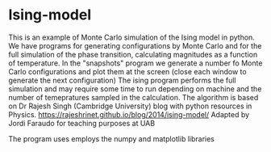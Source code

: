 # Ising-model
This is an example of Monte Carlo simulation of the Ising model in python.
We have programs for generating configurations by Monte Carlo and for the full simulation of the phase transition, calculating magnitudes as a function of temperature.
In the "snapshots" program we generate a number fo Monte Carlo configurations and plot them at the screen (close each window to generate the next configuration)
The ising program performs the full simulation and may require some time to run depending on machine and the number of temepratures sampled in the calculation.
The algorithm is based on Dr Rajesh Singh (Cambridge University) blog with python resources in Physics. 
https://rajeshrinet.github.io/blog/2014/ising-model/
Adapted by Jordi Faraudo for teaching purposes at UAB

The program uses employs the numpy and matplotlib libraries 
